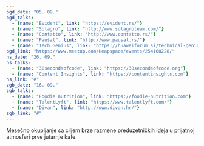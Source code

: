```yaml
---
bgd_date: "05. 09."
bgd_talks:
  - {name: "Evident", link: "https://evident.rs/"}
  - {name: "Solagro", link: "http://www.solagroteam.com/"}
  - {name: "Contatto", link: "http://www.contatto.rs/"}
  - {name: "Paušal", link: "http://www.pausal.rs/"}
  - {name: "Tech Genius", link: "https://huaweiforum.si/technical-genius"}
bgd_link: "https://www.meetup.com/Heapspace/events/254168228/"
ns_date: "26. 09."
ns_talks:
  - {name: "30secondsofcode", link: "https://30secondsofcode.org"}
  - {name: "Content Insights", link: "https://contentinsights.com"}
ns_link: "#"
zgb_date: "16. 09."
zgb_talks:
  - {name: "Foodie nutrition", link: "https://foodie-nutrition.com"}
  - {name: "TalentLyft", link: "https://www.talentlyft.com/"}
  - {name: "Divan", link: "http://www.divan.hr/"}
zgb_link: "#"
---
```


Mesečno okupljanje sa ciljem brze razmene preduzetničkih ideja u prijatnoj atmosferi prve jutarnje kafe.